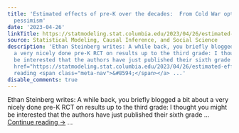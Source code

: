 ```yaml
---
title: 'Estimated effects of pre-K over the decades:  From Cold War optimism to modern-day
  pessimism'
date: '2023-04-26'
linkTitle: https://statmodeling.stat.columbia.edu/2023/04/26/estimated-effects-of-pre-k-over-the-decades-from-cold-war-optimism-to-modern-day-pessimism/
source: Statistical Modeling, Causal Inference, and Social Science
description: 'Ethan Steinberg writes: A while back, you briefly blogged a bit about
  a very nicely done pre-K RCT on results up to the third grade: I thought you might
  be interested that the authors have just published their sixth grade &#8230; <a
  href="https://statmodeling.stat.columbia.edu/2023/04/26/estimated-effects-of-pre-k-over-the-decades-from-cold-war-optimism-to-modern-day-pessimism/">Continue
  reading <span class="meta-nav">&#8594;</span></a> ...'
disable_comments: true
---
```

Ethan Steinberg writes: A while back, you briefly blogged a bit about a very nicely done pre-K RCT on results up to the third grade: I thought you might be interested that the authors have just published their sixth grade &#8230; <a href="https://statmodeling.stat.columbia.edu/2023/04/26/estimated-effects-of-pre-k-over-the-decades-from-cold-war-optimism-to-modern-day-pessimism/">Continue reading <span class="meta-nav">&#8594;</span></a> ...